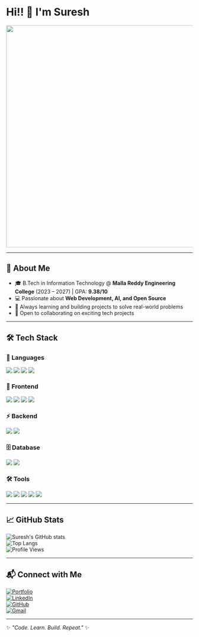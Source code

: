 # Hi!! 👋 I'm Suresh

<img src="https://cdn.dribbble.com/users/1708816/screenshots/15637256/media/5d7a08d9dc6d1e31e74b58f7cf9f26bd.png" width="600">

---

## 🌟 About Me
- 🎓 B.Tech in Information Technology @ **Malla Reddy Engineering College** (2023 – 2027) | GPA: **9.38/10**
- 💻 Passionate about **Web Development, AI, and Open Source**
- 🚀 Always learning and building projects to solve real-world problems
- 🤝 Open to collaborating on exciting tech projects

---

## 🛠️ Tech Stack

### 🚀 Languages  
<p>
  <img src="https://img.shields.io/badge/Python-3776AB?style=for-the-badge&logo=python&logoColor=white" />
  <img src="https://img.shields.io/badge/Java-ED8B00?style=for-the-badge&logo=openjdk&logoColor=white" />
  <img src="https://img.shields.io/badge/SQL-4479A1?style=for-the-badge&logo=MySQL&logoColor=white" />
  <img src="https://img.shields.io/badge/JavaScript-F7DF1E?style=for-the-badge&logo=javascript&logoColor=black" />
</p>

### 🎨 Frontend  
<p>
  <img src="https://img.shields.io/badge/React-20232A?style=for-the-badge&logo=react&logoColor=61DAFB" />
  <img src="https://img.shields.io/badge/Tailwind_CSS-38B2AC?style=for-the-badge&logo=tailwind-css&logoColor=white" />
  <img src="https://img.shields.io/badge/HTML5-E34F26?style=for-the-badge&logo=html5&logoColor=white" />
  <img src="https://img.shields.io/badge/CSS3-1572B6?style=for-the-badge&logo=css3&logoColor=white" />
</p>

### ⚡ Backend  
<p>
  <img src="https://img.shields.io/badge/Node.js-339933?style=for-the-badge&logo=node-dot-js&logoColor=white" />
  <img src="https://img.shields.io/badge/Express.js-000000?style=for-the-badge&logo=express&logoColor=white" />
</p>

### 🗄️ Database  
<p>
  <img src="https://img.shields.io/badge/MongoDB-4EA94B?style=for-the-badge&logo=mongodb&logoColor=white" />
  <img src="https://img.shields.io/badge/Firebase-FFCA28?style=for-the-badge&logo=firebase&logoColor=black" />
</p>

### 🛠️ Tools  
<p>
  <img src="https://img.shields.io/badge/Git-F05032?style=for-the-badge&logo=git&logoColor=white" />
  <img src="https://img.shields.io/badge/GitHub-181717?style=for-the-badge&logo=github&logoColor=white" />
  <img src="https://img.shields.io/badge/VS_Code-0078D4?style=for-the-badge&logo=visual-studio-code&logoColor=white" />
  <img src="https://img.shields.io/badge/Postman-FF6C37?style=for-the-badge&logo=postman&logoColor=white" />
  <img src="https://img.shields.io/badge/MongoDB_Atlas-47A248?style=for-the-badge&logo=mongodb&logoColor=white" />
</p>


---


## 📈 GitHub Stats
![Suresh's GitHub stats](https://github-readme-stats.vercel.app/api?username=suresh1319&show_icons=true&theme=radical)  
![Top Langs](https://github-readme-stats.vercel.app/api/top-langs/?username=suresh1319&layout=compact&theme=tokyonight)  
![Profile Views](https://komarev.com/ghpvc/?username=suresh1319&color=blue)

---

## 📬 Connect with Me
[![Portfolio](https://img.shields.io/badge/Portfolio-%23000000.svg?&style=for-the-badge&logo=vercel&logoColor=white)](https://suresh-portfolio-3.vercel.app)  
[![LinkedIn](https://img.shields.io/badge/-LinkedIn-blue?style=for-the-badge&logo=Linkedin)](https://linkedin.com/in/suresh-yadav1319)  
[![GitHub](https://img.shields.io/badge/-GitHub-black?style=for-the-badge&logo=github)](https://github.com/suresh1319)  
[![Gmail](https://img.shields.io/badge/-Gmail-c14438?style=for-the-badge&logo=Gmail&logoColor=white)](mailto:sureshyadav6114@gmail.com)

---
✨ *"Code. Learn. Build. Repeat."* ✨
